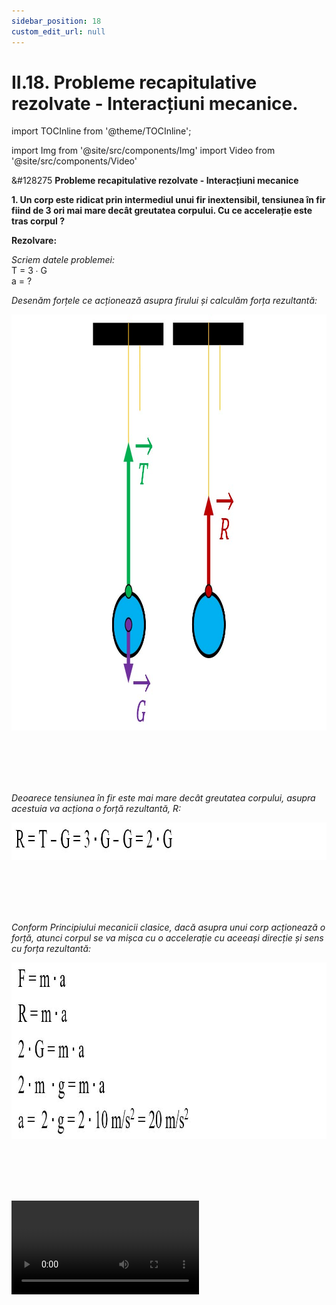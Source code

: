 ```yaml
---
sidebar_position: 18
custom_edit_url: null
---
```


# II.18. Probleme recapitulative rezolvate - Interacțiuni mecanice.



import TOCInline from '@theme/TOCInline';

<TOCInline toc={toc} />



import Img from '@site/src/components/Img'
import Video from '@site/src/components/Video'




<div class="alert alert--warning" role="alert">

&#128275 **Probleme recapitulative rezolvate - Interacțiuni mecanice**


**1. Un corp este ridicat prin intermediul unui fir inextensibil, tensiunea în fir fiind de 3 ori mai mare decât greutatea corpului. Cu ce accelerație este tras corpul ?**


**Rezolvare:**

_Scriem datele problemei:_   
T = 3 ∙ G    
a = ?


_Desenăm forțele ce acționează asupra firului și calculăm forța rezultantă:_


<Img className="img-responsive4" src="fizica/clasa7/capitolul2/2_12_Poza1_Desen_ProblemaModel1_vers2.jpg" width="1000" height="666" />



<br></br>
<br></br>


_Deoarece tensiunea în fir este mai mare decât greutatea corpului, asupra acestuia va acționa o forță rezultantă, R:_



<Img className="img-responsive4" src="fizica/clasa7/capitolul2/2_12_Poza2_Rezolvare1_ProblemaModel1.jpg" width="1000" height="60" />



<br></br>
<br></br>


_Conform Principiului mecanicii clasice, dacă asupra unui corp acționează o forță, atunci corpul se va mișca cu o accelerație cu aceeași direcție și sens cu forța rezultantă:_


<Img className="img-responsive4" src="fizica/clasa7/capitolul2/2_12_Poza3_Rezolvare2_ProblemaModel1_vers2.jpg" width="1000" height="282" />



<br></br>
<br></br>

<Video src="https://www.youtube.com/embed/w3wpg-gyMmk" />


<br></br>
<br></br>




**2. Un corp de 20 kg este deplasat pe orizontală sub acțiunea unei forțe de 100 N, care face un unghi de 45° cu orizontala. Știind coeficientul de frecare de 0,2, să se calculeze forța de frecare. Ce fel de mișcare are corpul? Se dă cos 45° = sin 45° = √2/2**



**Rezolvare:**

_Notăm datele problemei:_   
m = 20 kg    
F = 100 N    
α  = 45°    
μ = 0,2    
F<sub>f</sub> = ?


_Desenăm forțele ce acționează asupra corpului:_


<Img className="img-responsive4" src="fizica/clasa7/capitolul2/2_12_Poza4_Desen_ProblemaModel2_vers2.jpg" width="1000" height="616" />



<br></br>
<br></br>



_Calculăm componentele forței de tracțiune:_


<Img className="img-responsive4" src="fizica/clasa7/capitolul2/2_12_Poza5_Rezolvare1_ProblemaModel2_vers2.jpg" width="1000" height="437" />



<br></br>
<br></br>

_Calculăm greutatea corpului:_


<Img className="img-responsive4" src="fizica/clasa7/capitolul2/2_12_Poza6_Rezolvare2_ProblemaModel2_vers2.jpg" width="1000" height="62" />



<br></br>
<br></br>


_Pe direcția verticală (O<sub>y</sub>):_


<Img className="img-responsive4" src="fizica/clasa7/capitolul2/2_12_Poza7_Rezolvare3_ProblemaModel2_vers2.jpg" width="1000" height="218" />



<br></br>
<br></br>


_Calculăm forța de frecare:_    
Modulul reacțiunii normale este egal cu modulul apăsării normale, fiind forțe pereche de tip acțiune-reacțiune.

<Img className="img-responsive4" src="fizica/clasa7/capitolul2/2_12_Poza8_Rezolvare4_ProblemaModel2_vers2.jpg" width="1000" height="63" />



<br></br>
<br></br>


_Pe direcția orizontală (O<sub>x</sub>):_

<Img className="img-responsive4" src="fizica/clasa7/capitolul2/2_12_Poza9_Rezolvare5_ProblemaModel2_vers2.jpg" width="1000" height="136" />



<br></br>
<br></br>


<Video src="https://www.youtube.com/embed/4KpFztWMbws" />



<br></br>
<br></br>

**3. Un tren de 588 t pornește din stație sub acțiunea unei forțe de 117.600 N. Știind valoarea coeficientului de frecare de 0,005, determină viteza trenului după 60 s.**


**Rezolvare:**


_Notăm datele problemei:_   
m = 588 t = 588.000 kg     
F = 117.600 N    
μ = 0,005    
Δt = 60 s    
v = ?

_Calculăm greutatea și forța de frecare:_


<Img className="img-responsive4" src="fizica/clasa7/capitolul2/2_12_Poza10_Rezolvare1_ProblemaModel3_vers2.jpg" width="1000" height="149" />



<br></br>
<br></br>


_Calculăm rezultanta celor două forțe ce acționează pe orizontală:_


<Img className="img-responsive4" src="fizica/clasa7/capitolul2/2_12_Poza11_Rezolvare2_ProblemaModel3_vers2.jpg" width="1000" height="128" />



<br></br>
<br></br>



_Aplicăm ecuația Principiului mecanicii clasice : dacă asupra unui corp acționează o forță (forța rezultantă, R), atunci corpul se va mișca cu o accelerație cu aceeași direcție și sens cu forța rezultantă:_


<Img className="img-responsive4" src="fizica/clasa7/capitolul2/2_12_Poza12_Rezolvare3_ProblemaModel3.jpg" width="1000" height="375" />




<br></br>
<br></br>


<Video src="https://www.youtube.com/embed/XT_wQaTwTuI" />





</div>







